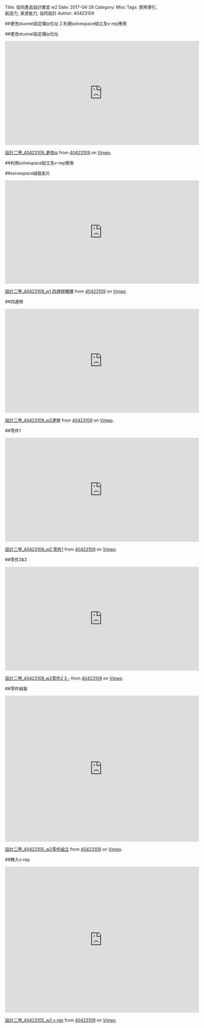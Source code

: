 Title: 協同產品設計實習 w2
Date: 2017-04-26
Category: Misc
Tags: 使用導引, 創造力, 表達能力, 協同設計
Author: 40423109


<!-- PELICAN_END_SUMMARY -->

##更改stunnel設定檔ip位址 2.利用solvespace組立及v-rep應用

##更改stunnel設定檔ip位址

<iframe src="https://player.vimeo.com/video/214718117" width="640" height="342" frameborder="0" webkitallowfullscreen mozallowfullscreen allowfullscreen></iframe>
<p><a href="https://vimeo.com/214718117">設計二甲_40423109_更改ip</a> from <a href="https://vimeo.com/user61136461">40423109</a> on <a href="https://vimeo.com">Vimeo</a>.</p>

##利用solvespace組立及v-rep應用

##solvespace組裝影片

<iframe src="https://player.vimeo.com/video/214704871" width="640" height="340" frameborder="0" webkitallowfullscreen mozallowfullscreen allowfullscreen></iframe>
<p><a href="https://vimeo.com/214704871">設計二甲_40423109_w1 四連桿機構</a> from <a href="https://vimeo.com/user61136461">40423109</a> on <a href="https://vimeo.com">Vimeo</a>.</p>


##四連桿

<iframe src="https://player.vimeo.com/video/214719529" width="640" height="342" frameborder="0" webkitallowfullscreen mozallowfullscreen allowfullscreen></iframe>
<p><a href="https://vimeo.com/214719529">設計二甲_40423109_w2連桿</a> from <a href="https://vimeo.com/user61136461">40423109</a> on <a href="https://vimeo.com">Vimeo</a>.</p>

##零件1

<iframe src="https://player.vimeo.com/video/214724062" width="640" height="342" frameborder="0" webkitallowfullscreen mozallowfullscreen allowfullscreen></iframe>
<p><a href="https://vimeo.com/214724062">設計二甲_40423109_w2 零件1</a> from <a href="https://vimeo.com/user61136461">40423109</a> on <a href="https://vimeo.com">Vimeo</a>.</p>

##零件2&3

<iframe src="https://player.vimeo.com/video/214724238" width="640" height="342" frameborder="0" webkitallowfullscreen mozallowfullscreen allowfullscreen></iframe>
<p><a href="https://vimeo.com/214724238">設計二甲_40423109_w2零件2 3 -</a> from <a href="https://vimeo.com/user61136461">40423109</a> on <a href="https://vimeo.com">Vimeo</a>.</p>

##零件組裝

<iframe src="https://player.vimeo.com/video/214726205" width="640" height="480" frameborder="0" webkitallowfullscreen mozallowfullscreen allowfullscreen></iframe>
<p><a href="https://vimeo.com/214726205">設計二甲_40423105_w2零件組立</a> from <a href="https://vimeo.com/user61136461">40423109</a> on <a href="https://vimeo.com">Vimeo</a>.</p>

##轉入v-rep

<iframe src="https://player.vimeo.com/video/214725325" width="640" height="480" frameborder="0" webkitallowfullscreen mozallowfullscreen allowfullscreen></iframe>
<p><a href="https://vimeo.com/214725325">設計二甲_40423105_w2 v rep</a> from <a href="https://vimeo.com/user61136461">40423109</a> on <a href="https://vimeo.com">Vimeo</a>.</p>




